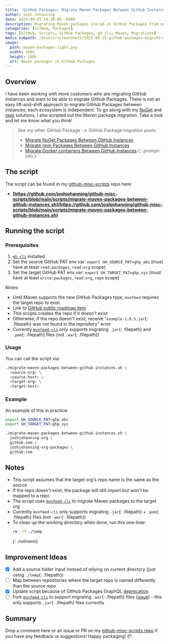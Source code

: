 ```yaml
---
title: 'GitHub Packages: Migrate Maven Packages Between GitHub Instances'
author: Josh Johanning
date: 2023-09-25 14:30:00 -0500
description: Migrating Maven packages stored in GitHub Packages from one instance to another
categories: [GitHub, Packages]
tags: [GitHub, Scripts, GitHub Packages, gh cli, Maven, Migrations]
media_subpath: /assets/screenshots/2023-09-25-github-packages-migrate-maven-packages
image:
  path: maven-packages-light.png
  width: 100%
  height: 100%
  alt: Maven packages in GitHub Packages
---
```


## Overview

I have been working with more customers who are migrating GitHub instances and want to be able to migrate GitHub Packages. There is not an easy lift-and-shift approach to migrate GitHub Packages between instances; each ecosystem is independent. To go along with my [NuGet](/posts/github-packages-migrate-nuget-packages/) and [npm](/posts/github-packages-migrate-npm-packages/) solutions, I also scripted out the Maven package migration. Take a look and let me know what you think!

> See my other GitHub Package --> GitHub Package migration posts:
>
> - [Migrate NuGet Packages Between GitHub Instances](/posts/github-packages-migrate-nuget-packages/)
> - [Migrate npm Packages Between GitHub Instances](/posts/github-packages-migrate-npm-packages/)
> - [Migrate Docker containers Between GitHub Instances](/posts/github-packages-migrate-docker-containers/)
{: .prompt-info }

## The script

The script can be found in my [github-misc-scripts](/posts/github-misc-scripts/) repo here:

- **[https://github.com/joshjohanning/github-misc-scripts/blob/main/scripts/migrate-maven-packages-between-github-instances.sh](https://github.com/joshjohanning/github-misc-scripts/blob/main/scripts/migrate-maven-packages-between-github-instances.sh)**

## Running the script

### Prerequisites

1. [`gh cli`](https://cli.github.com) installed
2. Set the source GitHub PAT env var: `export GH_SOURCE_PAT=ghp_abc` (must have at least `read:packages`, `read:org` scope)
3. Set the target GitHub PAT env var: `export GH_TARGET_PAT=ghp_xyz` (must have at least `write:packages`, `read:org`, `repo` scope)

Notes:

- Until Maven supports the new GitHub Packages type, `mvnfeed` requires the target repo to exist 
- Link to [GitHub public roadmap item](https://github.com/github/roadmap/issues/578)
- This scripts creates the repo if it doesn't exist
- Otherwise, if the repo doesn't exist, receive "`example-1.0.5.jar`{: .filepath} was not found in the repository" error
- Currently [`mvnfeed-cli`](https://github.com/microsoft/mvnfeed-cli) only supports migrating `.jar`{: .filepath} and `.pom`{: .filepath} files (not `.war`{: .filepath})

### Usage

You can call the script via:

```bash
./migrate-maven-packages-between-github-instances.sh \
  <source-org> \
  <source-host> \
  <target-org> \
  <target-host>
```

### Example

An example of this in practice:

```bash
export GH_SOURCE_PAT=ghp_abc
export GH_TARGET_PAT=ghp_xyz

./migrate-maven-packages-between-github-instances.sh \
  joshjohanning-org \
  github.com \
  joshjohanning-org-packages \
  github.com
```

## Notes

- This script assumes that the target org's repo name is the same as the source
- If the repo doesn't exist, the package will still import but won't be mapped to a repo
- The script uses [`mvnfeed-cli`](https://github.com/microsoft/mvnfeed-cli) to migrate Maven packages to the target org
- Currently `mvnfeed-cli` only supports migrating `.jar`{: .filepath} + `.pom`{: .filepath} files (not `.war`{: .filepath})
- To clean up the working directory when done, run this one-liner: 
  ```bash
  rm -rf ./temp
  ```
  {: .nolineno}

## Improvement Ideas

* [x] Add a source folder input instead of relying on current directory (just using `./temp`{: .filepath})
* [ ] Map between repositories where the target repo is named differently than the source repo
* [x] Update script because of GitHub Packages GraphQL [deprecation](https://github.blog/changelog/2022-08-18-deprecation-notice-graphql-for-packages/)
* [ ] Fork [`mvnfeed-cli`](https://github.com/microsoft/mvnfeed-cli) to support migrating `.war`{: .filepath} files ([issue](https://github.com/microsoft/mvnfeed-cli/issues/16)) - this only supports `.jar`{: .filepath} files currently

## Summary

Drop a comment here or an issue or PR on my [github-misc-scripts repo](https://github.com/joshjohanning/github-misc-scripts/blob/main/scripts/migrate-maven-packages-between-github-instances.sh) if you have any feedback or suggestions! Happy packaging! 📦
